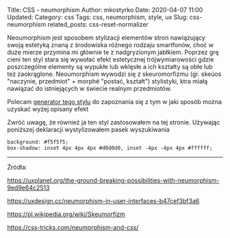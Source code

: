Title: CSS - neumorphism
Author: mkostyrko
Date: 2020-04-07 11:00
Updated:
Category: css
Tags: css, neumorphism, style, ux 
Slug: css-neumorphism
related_posts: css-reset-normalizer

Neoumorphism jest sposobem stylizacji elementów stron nawiązujący swoją estetyką znaną z środowiska różnego rodzaju smartfonów, choć w duże mierze przymina mi głównie te z nadgryzionym jabłkiem. Poprzez grę cieni ten styl stara się wywołać efekt estetycznej trójwymiarowości gdzie poszczególne elementy są wypukłe lub wklęsłe a ich kształty są obłe lub też zaokrąglone. Neoumorphism wywodzi się z skeuromorfizmu (gr. skeúos "naczynie, przedmiot" + morphé "postać, kształt") stylistyki, ktra miałą nawiązać do istniejących w świecie realnym przedmiotów.

Polecam [generator tego stylu](https://neumorphism.io/#55b9f3) do zapoznania się z tym w jaki sposób można uzyskać wyżej opisany efekt

Zwróć uwagę, że również ja ten styl zastosowałem na tej stronie. Używając poniższej deklaracji wystylizowałem pasek wyszukiwania

    background: #f5f5f5;
    box-shadow: inset 4px 4px 4px #d0d0d0, inset -4px -4px 4px #ffffff;

---

Źródła:

https://uxplanet.org/the-ground-breaking-possibilities-with-neumorphism-9ed9e64c2513

https://uxdesign.cc/neumorphism-in-user-interfaces-b47cef3bf3a6

https://pl.wikipedia.org/wiki/Skeumorfizm

https://css-tricks.com/neumorphism-and-css/